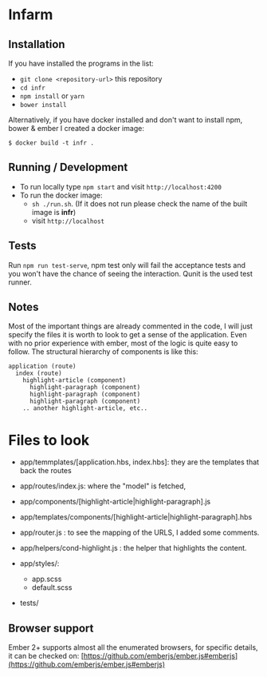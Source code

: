 # Infarm

## Installation

If you have installed the programs in the list:

* `git clone <repository-url>` this repository
* `cd infr`
* `npm install` or `yarn`
* `bower install`

Alternatively, if you have docker installed and don't want to install npm, bower & ember I created a docker image:

```
$ docker build -t infr .
```

## Running / Development

* To run locally type `npm start` and visit `http://localhost:4200`
* To run the docker image:
  * `sh ./run.sh`. (If it does not run please check the name of the built image is **infr**)
  * visit `http://localhost`

## Tests

Run `npm run test-serve`, npm test only will fail the acceptance tests and you won't have the chance of seeing the interaction. Qunit is the used test runner.


## Notes

Most of the important things are already commented in the code, I will just specify the files it is worth to look to get a sense of the application.
Even with no prior experience with ember, most of the logic is quite easy to follow. The structural hierarchy of components is like this:

```
application (route)
  index (route)
    highlight-article (component)
      highlight-paragraph (component)
      highlight-paragraph (component)
      highlight-paragraph (component)
    .. another highlight-article, etc..

```

# Files to look

  * app/temmplates/[application.hbs, index.hbs]: they are the templates that back the routes
  * app/routes/index.js: where the "model" is fetched,
  * app/components/[highlight-article|highlight-paragraph].js
  * app/templates/components/[highlight-article|highlight-paragraph].hbs
  * app/router.js : to see the mapping of the URLS, I added some comments.

  * app/helpers/cond-highlight.js : the helper that highlights the content.

  * app/styles/:
    * app.scss
    * default.scss

  * tests/


## Browser support

Ember 2+ supports almost all the enumerated browsers, for specific details, it can be checked on: [https://github.com/emberjs/ember.js#emberjs](https://github.com/emberjs/ember.js#emberjs)
